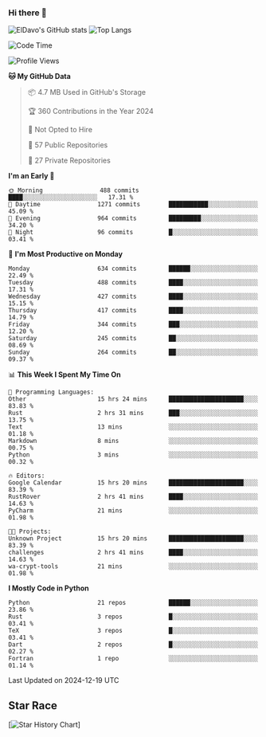 ### Hi there 👋
![ElDavo's GitHub stats](https://github-readme-stats.vercel.app/api?username=ElDavoo&show_icons=true&theme=chartreuse-dark)
![Top Langs](https://github-readme-stats.vercel.app/api/top-langs/?username=ElDavoo&theme=chartreuse-dark&layout=compact)

<!--START_SECTION:waka-->
![Code Time](http://img.shields.io/badge/Code%20Time-2%2C250%20hrs%2023%20mins-blue)

![Profile Views](http://img.shields.io/badge/Profile%20Views-0-blue)

**🐱 My GitHub Data** 

> 📦 4.7 MB Used in GitHub's Storage 
 > 
> 🏆 360 Contributions in the Year 2024
 > 
> 🚫 Not Opted to Hire
 > 
> 📜 57 Public Repositories 
 > 
> 🔑 27 Private Repositories 
 > 
**I'm an Early 🐤** 

```text
🌞 Morning                488 commits         ████░░░░░░░░░░░░░░░░░░░░░   17.31 % 
🌆 Daytime                1271 commits        ███████████░░░░░░░░░░░░░░   45.09 % 
🌃 Evening                964 commits         █████████░░░░░░░░░░░░░░░░   34.20 % 
🌙 Night                  96 commits          █░░░░░░░░░░░░░░░░░░░░░░░░   03.41 % 
```
📅 **I'm Most Productive on Monday** 

```text
Monday                   634 commits         ██████░░░░░░░░░░░░░░░░░░░   22.49 % 
Tuesday                  488 commits         ████░░░░░░░░░░░░░░░░░░░░░   17.31 % 
Wednesday                427 commits         ████░░░░░░░░░░░░░░░░░░░░░   15.15 % 
Thursday                 417 commits         ████░░░░░░░░░░░░░░░░░░░░░   14.79 % 
Friday                   344 commits         ███░░░░░░░░░░░░░░░░░░░░░░   12.20 % 
Saturday                 245 commits         ██░░░░░░░░░░░░░░░░░░░░░░░   08.69 % 
Sunday                   264 commits         ██░░░░░░░░░░░░░░░░░░░░░░░   09.37 % 
```


📊 **This Week I Spent My Time On** 

```text
💬 Programming Languages: 
Other                    15 hrs 24 mins      █████████████████████░░░░   83.83 % 
Rust                     2 hrs 31 mins       ███░░░░░░░░░░░░░░░░░░░░░░   13.75 % 
Text                     13 mins             ░░░░░░░░░░░░░░░░░░░░░░░░░   01.18 % 
Markdown                 8 mins              ░░░░░░░░░░░░░░░░░░░░░░░░░   00.75 % 
Python                   3 mins              ░░░░░░░░░░░░░░░░░░░░░░░░░   00.32 % 

🔥 Editors: 
Google Calendar          15 hrs 20 mins      █████████████████████░░░░   83.39 % 
RustRover                2 hrs 41 mins       ████░░░░░░░░░░░░░░░░░░░░░   14.63 % 
PyCharm                  21 mins             ░░░░░░░░░░░░░░░░░░░░░░░░░   01.98 % 

🐱‍💻 Projects: 
Unknown Project          15 hrs 20 mins      █████████████████████░░░░   83.39 % 
challenges               2 hrs 41 mins       ████░░░░░░░░░░░░░░░░░░░░░   14.63 % 
wa-crypt-tools           21 mins             ░░░░░░░░░░░░░░░░░░░░░░░░░   01.98 % 
```

**I Mostly Code in Python** 

```text
Python                   21 repos            ██████░░░░░░░░░░░░░░░░░░░   23.86 % 
Rust                     3 repos             █░░░░░░░░░░░░░░░░░░░░░░░░   03.41 % 
TeX                      3 repos             █░░░░░░░░░░░░░░░░░░░░░░░░   03.41 % 
Dart                     2 repos             █░░░░░░░░░░░░░░░░░░░░░░░░   02.27 % 
Fortran                  1 repo              ░░░░░░░░░░░░░░░░░░░░░░░░░   01.14 % 
```




 Last Updated on 2024-12-19 UTC
<!--END_SECTION:waka-->

## Star Race

[![Star History Chart](https://api.star-history.com/svg?repos=ElDavoo/WhatsApp-Crypt14-Crypt15-Decrypter,ElDavoo/TuringOS,EliteAndroidApps/WhatsApp-Crypt12-Decrypter,KnugiHK/Whatsapp-Chat-Exporter&type=Date)]
